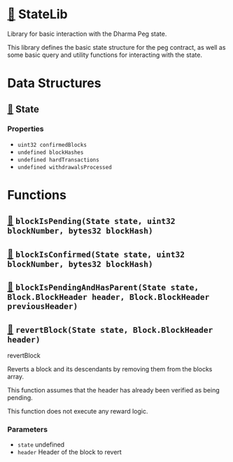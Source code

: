 # [🔗](contracts/lib/StateLib.sol#L7) StateLib

Library for basic interaction with the Dharma Peg state.

This library defines the basic state structure for the peg contract, as well as some basic query and utility functions for interacting with the state.

# Data Structures

## [🔗](contracts/lib/StateLib.sol#L16) State

### Properties

- `uint32 confirmedBlocks`
- `undefined blockHashes`
- `undefined hardTransactions`
- `undefined withdrawalsProcessed`

# Functions

## [🔗](contracts/lib/StateLib.sol#L24) `blockIsPending(State state, uint32 blockNumber, bytes32 blockHash)`

## [🔗](contracts/lib/StateLib.sol#L32) `blockIsConfirmed(State state, uint32 blockNumber, bytes32 blockHash)`

## [🔗](contracts/lib/StateLib.sol#L40) `blockIsPendingAndHasParent(State state, Block.BlockHeader header, Block.BlockHeader previousHeader)`

## [🔗](contracts/lib/StateLib.sol#L60) `revertBlock(State state, Block.BlockHeader header)`

revertBlock

Reverts a block and its descendants by removing them from the blocks array.

This function assumes that the header has already been verified as being pending.

This function does not execute any reward logic.

### Parameters

- `state` undefined
- `header` Header of the block to revert
